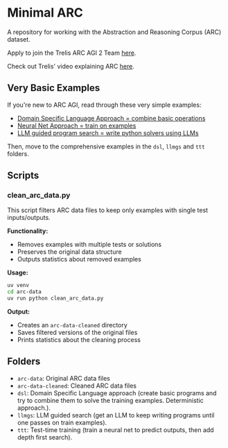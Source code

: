 # Minimal ARC

A repository for working with the Abstraction and Reasoning Corpus (ARC) dataset.

Apply to join the Trelis ARC AGI 2 Team [here](https://trelis.com/arc-agi-2/).

Check out Trelis' video explaining ARC [here](https://youtu.be/GbCgyY1laDU).

## Very Basic Examples

If you're new to ARC AGI, read through these very simple examples:
- [Domain Specific Language Approach = combine basic operations](https://chatgpt.com/share/6810cc59-c2c0-8003-ad6e-3c025c10224e)
- [Neural Net Approach = train on examples](https://chatgpt.com/share/6810cc68-cf38-8003-aace-3630952bbeb6)
- [LLM guided program search = write python solvers using LLMs](https://chatgpt.com/share/6810cc4c-e790-8003-8aac-b6f8ab2213e8)

Then, move to the comprehensive examples in the `dsl`, `llmgs` and `ttt` folders.

## Scripts

### clean_arc_data.py

This script filters ARC data files to keep only examples with single test inputs/outputs.

**Functionality:**
- Removes examples with multiple tests or solutions
- Preserves the original data structure
- Outputs statistics about removed examples

**Usage:**
```bash
uv venv
cd arc-data
uv run python clean_arc_data.py
```

**Output:**
- Creates an `arc-data-cleaned` directory
- Saves filtered versions of the original files
- Prints statistics about the cleaning process

## Folders

- `arc-data`: Original ARC data files
- `arc-data-cleaned`: Cleaned ARC data files
- `dsl`: Domain Specific Language approach (create basic programs and try to combine them to solve the training examples. Deterministic approach.).
- `llmgs`: LLM guided search (get an LLM to keep writing programs until one passes on train examples).
- `ttt`: Test-time training (train a neural net to predict outputs, then add depth first search).
